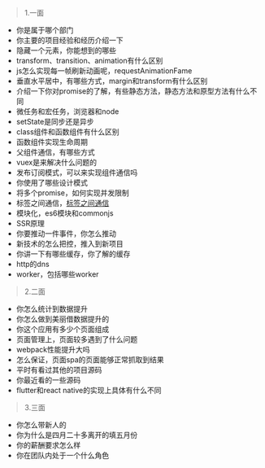 
> 1.一面

* 你是属于哪个部门
* 你主要的项目经验和经历介绍一下
* 隐藏一个元素，你能想到的哪些
* transform、transition、animation有什么区别
* js怎么实现每一帧刷新动画呢，requestAnimationFame
* 垂直水平居中，有哪些方式，margin和transform有什么区别
* 介绍一下你对promise的了解，有些静态方法，静态方法和原型方法有什么不同
* 微任务和宏任务，浏览器和node
* setState是同步还是异步
* class组件和函数组件有什么区别
* 函数组件实现生命周期
* 父组件通信，有哪些方式
* vuex是来解决什么问题的
* 发布订阅模式，可以来实现组件通信吗
* 你使用了哪些设计模式
* 将多个promise，如何实现并发限制
* 标签之间通信，[标签之间通信](https://juejin.im/post/5acdba01f265da23826e5633)
* 模块化，es6模块和commonjs
* SSR原理
* 你要推动一件事件，你怎么推动
* 新技术的怎么把控，推入到新项目
* 你讲一下有哪些缓存，你了解的缓存
* http的dns
* worker，包括哪些worker


> 2.二面

* 你怎么统计到数据提升
* 你怎么做到美丽借数据提升的
* 你这个应用有多少个页面组成
* 页面管理上，页面较多遇到了什么问题
* webpack性能提升大吗
* 怎么保证，页面spa的页面能够正常抓取到结果
* 平时有看过其他的项目源码
* 你最近看的一些源码
* flutter和react native的实现上具体有什么不同


> 3.三面

* 你怎么带新人的
* 你为什么是四月二十多离开的填五月份
* 你的薪酬要求怎么样
* 你在团队内处于一个什么角色





